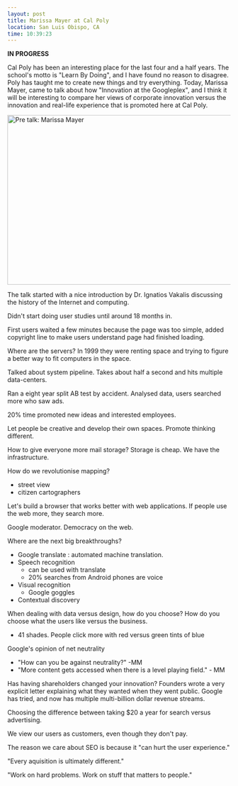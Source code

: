 ```yaml
---
layout: post
title: Marissa Mayer at Cal Poly
location: San Luis Obispo, CA
time: 10:39:23
---
```


__IN PROGRESS__

Cal Poly has been an interesting place for the last four and a half years. The school's motto is "Learn By Doing", and I have found no reason to disagree. Poly has taught me to create new things and try everything. Today, Marissa Mayer, came to talk about how "Innovation at the Googleplex", and I think it will be interesting to compare her views of corporate innovation versus the innovation and real-life experience that is promoted here at Cal Poly.

<a href="http://www.flickr.com/photos/icco/5473954479/" title="Pre talk: Marissa Mayer by Nat W, on Flickr"><img src="http://farm6.static.flickr.com/5095/5473954479_69ee868a44_z.jpg" width="640" height="383" alt="Pre talk: Marissa Mayer" /></a>

The talk started with a nice introduction by Dr. Ignatios Vakalis discussing the history of the Internet and computing.

Didn't start doing user studies until around 18 months in.

First users waited a few minutes because the page was too simple, added copyright line to make users understand page had finished loading.

Where are the servers? In 1999 they were renting space and trying to figure a better way to fit computers in the space.

Talked about system pipeline. Takes about half a second and hits multiple data-centers.

Ran a eight year split AB test by accident. Analysed data, users searched more who saw ads.

20% time promoted new ideas and interested employees.

Let people be creative and develop their own spaces. Promote thinking different.

How to give everyone more mail storage? Storage is cheap. We have the infrastructure.

How do we revolutionise mapping?

 * street view
 * citizen cartographers

Let's build a browser that works better with web applications. If people use the web more, they search more.

Google moderator. Democracy on the web.

Where are the next big breakthroughs?

 * Google translate : automated machine translation. 
 * Speech recognition 
   * can be used with translate
   * 20% searches from Android phones are voice
 * Visual recognition
   * Google goggles
 * Contextual discovery


When dealing with data versus design, how do you choose? How do you choose what the users like versus the business.
 * 41 shades. People click more with red versus green tints of blue

Google's opinion of net neutrality

 * "How can you be against neutrality?" -MM
 * "More content gets accessed when there is a level playing field." - MM

Has having shareholders changed your innovation? Founders wrote a very explicit letter explaining what they wanted when they went public. Google has tried, and now has multiple multi-billion dollar revenue streams.

Choosing the difference between taking $20 a year for search versus advertising.

We view our users as customers, even though they don't pay.

The reason we care about SEO is because it "can hurt the user experience."

"Every aquisition is ultimately different."

"Work on hard problems. Work on stuff that matters to people."
